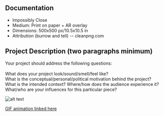 ## Documentation

* Impossibly Close  
* Medium: Print on paper + AR overlay
* Dimensions: 500x500 px/10.5x10.5 in
* Attribution (burrow and tell) -- cleanpng.com 

## Project Description (two paragraphs minimum)
Your project should address the following questions:
<br><br>
What does your project look/sound/smell/feel like? <br>
What is the conceptual/personal/political motivation behind the project?<br>
What is the intended context? Where/how does the audience experience it?<br>
What/who are your influences for this particular piece?

![alt text](https://imgur.com/T52F5fD)

[GIF animation linked here](https://media.giphy.com/media/PnCvcGv67E2QKYOQUb/giphy.gif)
